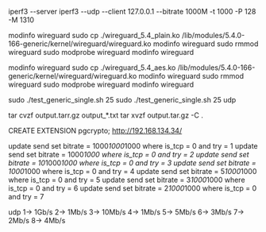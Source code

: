 iperf3 --server
iperf3 --udp --client 127.0.0.1 --bitrate 1000M -t 1000 -P 128 -M 1310
 
modinfo wireguard
sudo cp ./wireguard_5.4_plain.ko /lib/modules/5.4.0-166-generic/kernel/wireguard/wireguard.ko
modinfo wireguard
sudo rmmod wireguard
sudo modprobe wireguard
modinfo wireguard

 
modinfo wireguard
sudo cp ./wireguard_5.4_aes.ko /lib/modules/5.4.0-166-generic/kernel/wireguard/wireguard.ko
modinfo wireguard
sudo rmmod wireguard
sudo modprobe wireguard
modinfo wireguard




sudo ./test_generic_single.sh 25
sudo ./test_generic_single.sh 25 udp


tar cvzf output.tarr.gz output_*.txt
tar xvzf output.tar.gz -C .

CREATE EXTENSION pgcrypto;
http://192.168.134.34/

update send set bitrate = 1000*1000*1000 where is_tcp = 0 and try = 1
update send set bitrate = 1000*1000 where is_tcp = 0 and try = 2
update send set bitrate = 10*1000*1000 where is_tcp = 0 and try = 3
update send set bitrate = 1000*1000 where is_tcp = 0 and try = 4
update send set bitrate = 5*1000*1000 where is_tcp = 0 and try = 5
update send set bitrate = 3*1000*1000 where is_tcp = 0 and try = 6
update send set bitrate = 2*1000*1000 where is_tcp = 0 and try = 7

udp 
1-> 1Gb/s
2-> 1Mb/s
3-> 10Mb/s
4-> 1Mb/s
5-> 5Mb/s
6-> 3Mb/s
7-> 2Mb/s
8-> 4Mb/s
